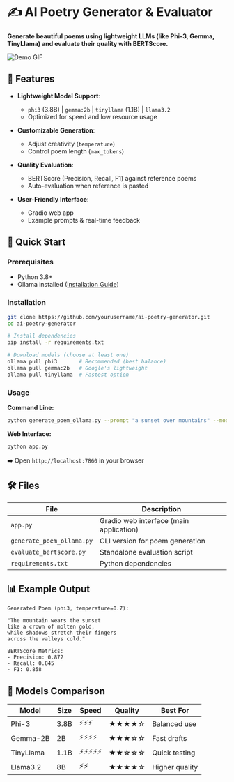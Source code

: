 # ✍️ AI Poetry Generator & Evaluator

**Generate beautiful poems using lightweight LLMs (like Phi-3, Gemma, TinyLlama) and evaluate their quality with BERTScore.**

![Demo GIF](https://media.giphy.com/media/v1.Y2lkPTc5MGI3NjExcW0yY2hqM2RjOGV1dXJtY3JtM3B6Y2VlZzR6eHp2eGJ6YzZ5dW9xZyZlcD12MV9pbnRlcm5hbF9naWZfYnlfaWQmY3Q9Zw/xT5LMHxhOfscxPfIfm/giphy.gif)  


## 🌟 Features

- **Lightweight Model Support**:  
  - `phi3` (3.8B) | `gemma:2b` | `tinyllama` (1.1B) | `llama3.2`  
  - Optimized for speed and low resource usage

- **Customizable Generation**:  
  - Adjust creativity (`temperature`)  
  - Control poem length (`max_tokens`)  

- **Quality Evaluation**:  
  - BERTScore (Precision, Recall, F1) against reference poems  
  - Auto-evaluation when reference is pasted  

- **User-Friendly Interface**:  
  - Gradio web app  
  - Example prompts & real-time feedback  

## 🚀 Quick Start

### Prerequisites
- Python 3.8+
- Ollama installed ([Installation Guide](https://ollama.com/))

### Installation
```bash
git clone https://github.com/yourusername/ai-poetry-generator.git
cd ai-poetry-generator

# Install dependencies
pip install -r requirements.txt

# Download models (choose at least one)
ollama pull phi3       # Recommended (best balance)
ollama pull gemma:2b   # Google's lightweight
ollama pull tinyllama  # Fastest option
```

### Usage
**Command Line:**
```bash
python generate_poem_ollama.py --prompt "a sunset over mountains" --model phi3
```

**Web Interface:**
```bash
python app.py
```
➡️ Open `http://localhost:7860` in your browser  

## 🛠️ Files
| File | Description |
|------|-------------|
| `app.py` | Gradio web interface (main application) |
| `generate_poem_ollama.py` | CLI version for poem generation |
| `evaluate_bertscore.py` | Standalone evaluation script |
| `requirements.txt` | Python dependencies |

## 📊 Example Output
```text
Generated Poem (phi3, temperature=0.7):

"The mountain wears the sunset
like a crown of molten gold,
while shadows stretch their fingers
across the valleys cold."

BERTScore Metrics:
- Precision: 0.872
- Recall: 0.845 
- F1: 0.858
```

## 🤖 Models Comparison
| Model | Size | Speed | Quality | Best For |
|-------|------|-------|---------|----------|
| Phi-3 | 3.8B | ⚡⚡⚡ | ★★★★☆ | Balanced use |
| Gemma-2B | 2B | ⚡⚡⚡⚡ | ★★★☆☆ | Fast drafts |
| TinyLlama | 1.1B | ⚡⚡⚡⚡⚡ | ★★☆☆☆ | Quick testing |
| Llama3.2 | 8B | ⚡⚡ | ★★★★☆ | Higher quality |


